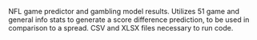NFL game predictor and gambling model results. Utilizes 51 game and general info stats to generate a score difference prediction, to be used in comparison to a spread. CSV and XLSX files necessary to run code.
